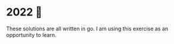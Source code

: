 # 2022 🎄

These solutions are all written in go. I am using this exercise as an opportunity to learn.
